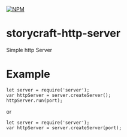 [![NPM](https://nodei.co/npm/storycraft-http-server.png)](https://www.npmjs.com/package/storycraft-http-server)

# storycraft-http-server

Simple http Server

# Example

	let server = require('server');
	var httpServer = server.createServer();
	httpServer.run(port);

or

	let server = require('server');
	var httpServer = server.createServer(port);
